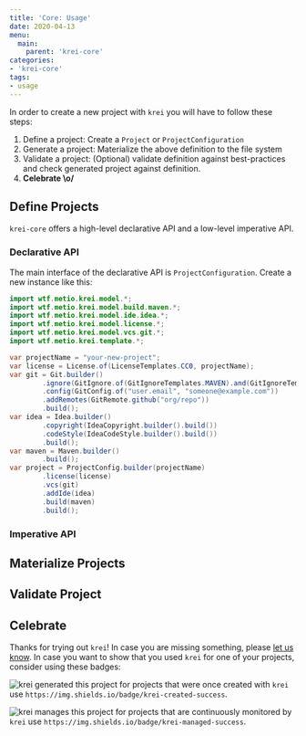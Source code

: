 ```yaml
---
title: 'Core: Usage'
date: 2020-04-13
menu:
  main:
    parent: 'krei-core'
categories:
- 'krei-core'
tags:
- usage
---
```


In order to create a new project with `krei` you will have to follow these steps:

1. Define a project: Create a `Project` or `ProjectConfiguration`
2. Generate a project: Materialize the above definition to the file system
3. Validate a project: (Optional) validate definition against best-practices and check generated project against definition.
4. **Celebrate \o/**

## Define Projects

`krei-core` offers a high-level declarative API and a low-level imperative API.

### Declarative API

The main interface of the declarative API is `ProjectConfiguration`. Create a new instance like this:

```java
import wtf.metio.krei.model.*;
import wtf.metio.krei.model.build.maven.*;
import wtf.metio.krei.model.ide.idea.*;
import wtf.metio.krei.model.license.*;
import wtf.metio.krei.model.vcs.git.*;
import wtf.metio.krei.template.*;

var projectName = "your-new-project";
var license = License.of(LicenseTemplates.CC0, projectName);
var git = Git.builder()
        .ignore(GitIgnore.of(GitIgnoreTemplates.MAVEN).and(GitIgnoreTemplates.BAZEL))
        .config(GitConfig.of("user.email", "someone@example.com"))
        .addRemotes(GitRemote.github("org/repo"))
        .build();
var idea = Idea.builder()
        .copyright(IdeaCopyright.builder().build())
        .codeStyle(IdeaCodeStyle.builder().build())
        .build();
var maven = Maven.builder()
        .build();
var project = ProjectConfig.builder(projectName)
        .license(license)
        .vcs(git)
        .addIde(idea)
        .build(maven)
        .build();
```

### Imperative API

## Materialize Projects

## Validate Project

## Celebrate

Thanks for trying out `krei`! In case you are missing something, please [let us know](../../community/help). In case you want to show that you used `krei` for one of your projects, consider using these badges:

![krei generated this project](https://img.shields.io/badge/krei-created-success) for projects that were once created with `krei` use `https://img.shields.io/badge/krei-created-success`.

![krei manages this project](https://img.shields.io/badge/krei-managed-success) for projects that are continuously monitored by `krei` use `https://img.shields.io/badge/krei-managed-success`.
